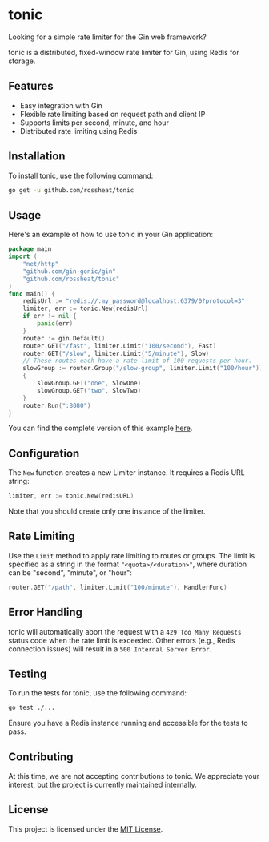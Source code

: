 # tonic

Looking for a simple rate limiter for the Gin web framework? 

tonic is a distributed, fixed-window rate limiter for Gin, using Redis for storage.

## Features
- Easy integration with Gin
- Flexible rate limiting based on request path and client IP
- Supports limits per second, minute, and hour
- Distributed rate limiting using Redis

## Installation
To install tonic, use the following command:
```bash
go get -u github.com/rossheat/tonic
```

## Usage
Here's an example of how to use tonic in your Gin application:
```go
package main
import (
	"net/http"
	"github.com/gin-gonic/gin"
	"github.com/rossheat/tonic"
)
func main() {
	redisUrl := "redis://:my_password@localhost:6379/0?protocol=3"
	limiter, err := tonic.New(redisUrl)
	if err != nil {
		panic(err)
	}
	router := gin.Default()
	router.GET("/fast", limiter.Limit("100/second"), Fast)
	router.GET("/slow", limiter.Limit("5/minute"), Slow)
	// These routes each have a rate limit of 100 requests per hour.
	slowGroup := router.Group("/slow-group", limiter.Limit("100/hour"))
	{
		slowGroup.GET("one", SlowOne)
		slowGroup.GET("two", SlowTwo)
	}
	router.Run(":8080")
}
```
You can find the complete version of this example [here](./example//example.go).

## Configuration
The `New` function creates a new Limiter instance. It requires a Redis URL string:
```go
limiter, err := tonic.New(redisURL)
```
Note that you should create only one instance of the limiter. 

## Rate Limiting
Use the `Limit` method to apply rate limiting to routes or groups. The limit is specified as a string in the format `"<quota>/<duration>"`, where duration can be "second", "minute", or "hour":
```go
router.GET("/path", limiter.Limit("100/minute"), HandlerFunc)
```

## Error Handling
tonic will automatically abort the request with a `429 Too Many Requests` status code when the rate limit is exceeded. Other errors (e.g., Redis connection issues) will result in a `500 Internal Server Error`.

## Testing
To run the tests for tonic, use the following command:
```bash
go test ./...
```
Ensure you have a Redis instance running and accessible for the tests to pass.

## Contributing
At this time, we are not accepting contributions to tonic. We appreciate your interest, but the project is currently maintained internally.

## License
This project is licensed under the [MIT License](LICENSE.md).